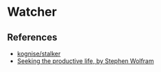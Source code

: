 # Watcher

## References

- [kognise/stalker](https://github.com/kognise/stalker)
- [Seeking the productive life, by Stephen Wolfram](https://writings.stephenwolfram.com/2019/02/seeking-the-productive-life-some-details-of-my-personal-infrastructure/)
